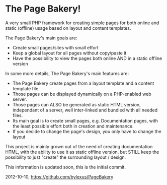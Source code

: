 The Page Bakery!
================

A very small PHP framework for creating simple pages for both online and static (offline) usage based on layout and content templates.

The Page Bakery's main goals are:
* Create small pages/sites with small effort
* Keep a global layout for all pages without copy/paste it
* Have the possibility to view the pages both online AND in a static offline version

In some more details, The Page Bakery's main features are:
* The Page Bakery create pages from a layout template and a content template file.
* Those pages can be displayed dynamically on a PHP-enabled web server.
* Those pages can ALSO be generated as static HTML version, independant of a server,
  well inter-linked and bundled with all needed files.
* Its main goal is to create small pages, e.g. Documentation pages, with
  the least possible effort both in creation and maintenance.
* If you decide to change the page's design, you only have to change the layout

This project is mainly grown out of the need of creating documentation HTML,
with the ability to use it as static offline version, but STILL keep the possibility
to just "create" the surrounding layout / design.

This information is updated soon, this is the initial commit.

2012-10-10, https://github.com/bylexus/PageBakery